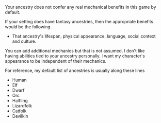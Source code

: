 Your ancestry does not confer any real mechanical benefits in this game by default.

If your setting does have fantasy ancestries, then the appropriate benefits would be the following

- That ancestry's lifespan, physical appearance, language, social context and culture.

You can add additional mechanics but that is not assumed. I don't like having abilities tied to your ancestry personally. I want my character's appearance to be independent of their mechanics.

For reference, my default list of ancestries is usually along these lines

- Human
- Elf
- Dwarf
- Orc
- Halfling
- Lizardfolk
- Catfolk
- Devilkin